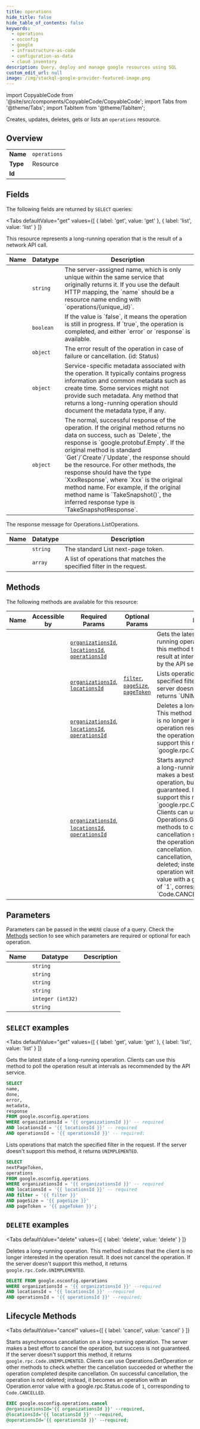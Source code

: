 ```yaml
--- 
title: operations
hide_title: false
hide_table_of_contents: false
keywords:
  - operations
  - osconfig
  - google
  - infrastructure-as-code
  - configuration-as-data
  - cloud inventory
description: Query, deploy and manage google resources using SQL
custom_edit_url: null
image: /img/stackql-google-provider-featured-image.png
---
```


import CopyableCode from '@site/src/components/CopyableCode/CopyableCode';
import Tabs from '@theme/Tabs';
import TabItem from '@theme/TabItem';

Creates, updates, deletes, gets or lists an <code>operations</code> resource.

## Overview
<table><tbody>
<tr><td><b>Name</b></td><td><code>operations</code></td></tr>
<tr><td><b>Type</b></td><td>Resource</td></tr>
<tr><td><b>Id</b></td><td><CopyableCode code="google.osconfig.operations" /></td></tr>
</tbody></table>

## Fields

The following fields are returned by `SELECT` queries:

<Tabs
    defaultValue="get"
    values={[
        { label: 'get', value: 'get' },
        { label: 'list', value: 'list' }
    ]}
>
<TabItem value="get">

This resource represents a long-running operation that is the result of a network API call.

<table>
<thead>
    <tr>
    <th>Name</th>
    <th>Datatype</th>
    <th>Description</th>
    </tr>
</thead>
<tbody>
<tr>
    <td><CopyableCode code="name" /></td>
    <td><code>string</code></td>
    <td>The server-assigned name, which is only unique within the same service that originally returns it. If you use the default HTTP mapping, the `name` should be a resource name ending with `operations/&#123;unique_id&#125;`.</td>
</tr>
<tr>
    <td><CopyableCode code="done" /></td>
    <td><code>boolean</code></td>
    <td>If the value is `false`, it means the operation is still in progress. If `true`, the operation is completed, and either `error` or `response` is available.</td>
</tr>
<tr>
    <td><CopyableCode code="error" /></td>
    <td><code>object</code></td>
    <td>The error result of the operation in case of failure or cancellation. (id: Status)</td>
</tr>
<tr>
    <td><CopyableCode code="metadata" /></td>
    <td><code>object</code></td>
    <td>Service-specific metadata associated with the operation. It typically contains progress information and common metadata such as create time. Some services might not provide such metadata. Any method that returns a long-running operation should document the metadata type, if any.</td>
</tr>
<tr>
    <td><CopyableCode code="response" /></td>
    <td><code>object</code></td>
    <td>The normal, successful response of the operation. If the original method returns no data on success, such as `Delete`, the response is `google.protobuf.Empty`. If the original method is standard `Get`/`Create`/`Update`, the response should be the resource. For other methods, the response should have the type `XxxResponse`, where `Xxx` is the original method name. For example, if the original method name is `TakeSnapshot()`, the inferred response type is `TakeSnapshotResponse`.</td>
</tr>
</tbody>
</table>
</TabItem>
<TabItem value="list">

The response message for Operations.ListOperations.

<table>
<thead>
    <tr>
    <th>Name</th>
    <th>Datatype</th>
    <th>Description</th>
    </tr>
</thead>
<tbody>
<tr>
    <td><CopyableCode code="nextPageToken" /></td>
    <td><code>string</code></td>
    <td>The standard List next-page token.</td>
</tr>
<tr>
    <td><CopyableCode code="operations" /></td>
    <td><code>array</code></td>
    <td>A list of operations that matches the specified filter in the request.</td>
</tr>
</tbody>
</table>
</TabItem>
</Tabs>

## Methods

The following methods are available for this resource:

<table>
<thead>
    <tr>
    <th>Name</th>
    <th>Accessible by</th>
    <th>Required Params</th>
    <th>Optional Params</th>
    <th>Description</th>
    </tr>
</thead>
<tbody>
<tr>
    <td><a href="#get"><CopyableCode code="get" /></a></td>
    <td><CopyableCode code="select" /></td>
    <td><a href="#parameter-organizationsId"><code>organizationsId</code></a>, <a href="#parameter-locationsId"><code>locationsId</code></a>, <a href="#parameter-operationsId"><code>operationsId</code></a></td>
    <td></td>
    <td>Gets the latest state of a long-running operation. Clients can use this method to poll the operation result at intervals as recommended by the API service.</td>
</tr>
<tr>
    <td><a href="#list"><CopyableCode code="list" /></a></td>
    <td><CopyableCode code="select" /></td>
    <td><a href="#parameter-organizationsId"><code>organizationsId</code></a>, <a href="#parameter-locationsId"><code>locationsId</code></a></td>
    <td><a href="#parameter-filter"><code>filter</code></a>, <a href="#parameter-pageSize"><code>pageSize</code></a>, <a href="#parameter-pageToken"><code>pageToken</code></a></td>
    <td>Lists operations that match the specified filter in the request. If the server doesn't support this method, it returns `UNIMPLEMENTED`.</td>
</tr>
<tr>
    <td><a href="#delete"><CopyableCode code="delete" /></a></td>
    <td><CopyableCode code="delete" /></td>
    <td><a href="#parameter-organizationsId"><code>organizationsId</code></a>, <a href="#parameter-locationsId"><code>locationsId</code></a>, <a href="#parameter-operationsId"><code>operationsId</code></a></td>
    <td></td>
    <td>Deletes a long-running operation. This method indicates that the client is no longer interested in the operation result. It does not cancel the operation. If the server doesn't support this method, it returns `google.rpc.Code.UNIMPLEMENTED`.</td>
</tr>
<tr>
    <td><a href="#cancel"><CopyableCode code="cancel" /></a></td>
    <td><CopyableCode code="exec" /></td>
    <td><a href="#parameter-organizationsId"><code>organizationsId</code></a>, <a href="#parameter-locationsId"><code>locationsId</code></a>, <a href="#parameter-operationsId"><code>operationsId</code></a></td>
    <td></td>
    <td>Starts asynchronous cancellation on a long-running operation. The server makes a best effort to cancel the operation, but success is not guaranteed. If the server doesn't support this method, it returns `google.rpc.Code.UNIMPLEMENTED`. Clients can use Operations.GetOperation or other methods to check whether the cancellation succeeded or whether the operation completed despite cancellation. On successful cancellation, the operation is not deleted; instead, it becomes an operation with an Operation.error value with a google.rpc.Status.code of `1`, corresponding to `Code.CANCELLED`.</td>
</tr>
</tbody>
</table>

## Parameters

Parameters can be passed in the `WHERE` clause of a query. Check the [Methods](#methods) section to see which parameters are required or optional for each operation.

<table>
<thead>
    <tr>
    <th>Name</th>
    <th>Datatype</th>
    <th>Description</th>
    </tr>
</thead>
<tbody>
<tr id="parameter-locationsId">
    <td><CopyableCode code="locationsId" /></td>
    <td><code>string</code></td>
    <td></td>
</tr>
<tr id="parameter-operationsId">
    <td><CopyableCode code="operationsId" /></td>
    <td><code>string</code></td>
    <td></td>
</tr>
<tr id="parameter-organizationsId">
    <td><CopyableCode code="organizationsId" /></td>
    <td><code>string</code></td>
    <td></td>
</tr>
<tr id="parameter-filter">
    <td><CopyableCode code="filter" /></td>
    <td><code>string</code></td>
    <td></td>
</tr>
<tr id="parameter-pageSize">
    <td><CopyableCode code="pageSize" /></td>
    <td><code>integer (int32)</code></td>
    <td></td>
</tr>
<tr id="parameter-pageToken">
    <td><CopyableCode code="pageToken" /></td>
    <td><code>string</code></td>
    <td></td>
</tr>
</tbody>
</table>

## `SELECT` examples

<Tabs
    defaultValue="get"
    values={[
        { label: 'get', value: 'get' },
        { label: 'list', value: 'list' }
    ]}
>
<TabItem value="get">

Gets the latest state of a long-running operation. Clients can use this method to poll the operation result at intervals as recommended by the API service.

```sql
SELECT
name,
done,
error,
metadata,
response
FROM google.osconfig.operations
WHERE organizationsId = '{{ organizationsId }}' -- required
AND locationsId = '{{ locationsId }}' -- required
AND operationsId = '{{ operationsId }}' -- required;
```
</TabItem>
<TabItem value="list">

Lists operations that match the specified filter in the request. If the server doesn't support this method, it returns `UNIMPLEMENTED`.

```sql
SELECT
nextPageToken,
operations
FROM google.osconfig.operations
WHERE organizationsId = '{{ organizationsId }}' -- required
AND locationsId = '{{ locationsId }}' -- required
AND filter = '{{ filter }}'
AND pageSize = '{{ pageSize }}'
AND pageToken = '{{ pageToken }}';
```
</TabItem>
</Tabs>


## `DELETE` examples

<Tabs
    defaultValue="delete"
    values={[
        { label: 'delete', value: 'delete' }
    ]}
>
<TabItem value="delete">

Deletes a long-running operation. This method indicates that the client is no longer interested in the operation result. It does not cancel the operation. If the server doesn't support this method, it returns `google.rpc.Code.UNIMPLEMENTED`.

```sql
DELETE FROM google.osconfig.operations
WHERE organizationsId = '{{ organizationsId }}' --required
AND locationsId = '{{ locationsId }}' --required
AND operationsId = '{{ operationsId }}' --required;
```
</TabItem>
</Tabs>


## Lifecycle Methods

<Tabs
    defaultValue="cancel"
    values={[
        { label: 'cancel', value: 'cancel' }
    ]}
>
<TabItem value="cancel">

Starts asynchronous cancellation on a long-running operation. The server makes a best effort to cancel the operation, but success is not guaranteed. If the server doesn't support this method, it returns `google.rpc.Code.UNIMPLEMENTED`. Clients can use Operations.GetOperation or other methods to check whether the cancellation succeeded or whether the operation completed despite cancellation. On successful cancellation, the operation is not deleted; instead, it becomes an operation with an Operation.error value with a google.rpc.Status.code of `1`, corresponding to `Code.CANCELLED`.

```sql
EXEC google.osconfig.operations.cancel 
@organizationsId='{{ organizationsId }}' --required, 
@locationsId='{{ locationsId }}' --required, 
@operationsId='{{ operationsId }}' --required;
```
</TabItem>
</Tabs>
